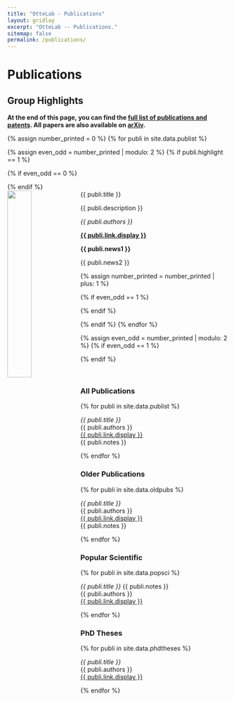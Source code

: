 ```yaml
---
title: "OtteLab - Publications"
layout: gridlay
excerpt: "OtteLab -- Publications."
sitemap: false
permalink: /publications/
---
```



# Publications

## Group Highlights

**At the end of this page, you can find the [full list of publications and patents](#full-list-of-publications). All papers are also available on [arXiv](https://arxiv.org/search/?searchtype=author&query=Allan%2C+M+P).**

{% assign number_printed = 0 %}
{% for publi in site.data.publist %}

{% assign even_odd = number_printed | modulo: 2 %}
{% if publi.highlight == 1 %}

{% if even_odd == 0 %}
<div class="row">
{% endif %}

<div class="col-sm-6 clearfix">
 <div class="well">
  <pubtit>{{ publi.title }}</pubtit>
  <img src="{{ site.url }}{{ site.baseurl }}/images/pubpic/{{ publi.image }}" class="img-responsive" width="33%" style="float: left" />
  <p>{{ publi.description }}</p>
  <p><em>{{ publi.authors }}</em></p>
  <p><strong><a href="{{ publi.link.url }}">{{ publi.link.display }}</a></strong></p>
  <p class="text-danger"><strong> {{ publi.news1 }}</strong></p>
  <p> {{ publi.news2 }}</p>
 </div>
</div>

{% assign number_printed = number_printed | plus: 1 %}

{% if even_odd == 1 %}
</div>
{% endif %}

{% endif %}
{% endfor %}

{% assign even_odd = number_printed | modulo: 2 %}
{% if even_odd == 1 %}
</div>
{% endif %}

<p> &nbsp; </p>

<!--
## Patents
<em>Milan P Allan, S Gröblacher, RA Norte, M Leeuwenhoek</em><br />Novel atomic force microscopy probes with phononic crystals<br /> PCT/NL20-20/050797 (2020)

<em>Milan P Allan</em><br /> Methods of manufacturing superconductor and phononic elements <br /> <a href="https://patents.google.com/patent/US10439125B2/en?inventor=Milan+ALLAN&oq=inventor:(Milan+ALLAN)">US10439125B2 (2016)</a>
-->

### All Publications

{% for publi in site.data.publist %}

  <i>{{ publi.title }}</i> <br />
  {{ publi.authors }} <br /><a href="{{ publi.link.url }}">{{ publi.link.display }}</a><br />
  {{ publi.notes }}

{% endfor %}
<br />

### Older Publications

{% for publi in site.data.oldpubs %}

  <i>{{ publi.title }}</i> <br />
  {{ publi.authors }} <br /><a href="{{ publi.link.url }}">{{ publi.link.display }}</a><br />
  {{ publi.notes }}

{% endfor %}
<br />

### Popular Scientific

{% for publi in site.data.popsci %}

  <i>{{ publi.title }}</i> {{ publi.notes }} <br />
  {{ publi.authors }} <br />
  <a href="{{ publi.link.url }}">{{ publi.link.display }}</a>

{% endfor %}
<br />

### PhD Theses

{% for publi in site.data.phdtheses %}

  <i>{{ publi.title }}</i> <br />
  {{ publi.authors }} <br />
  <a href="{{ publi.link.url }}">{{ publi.link.display }}</a>

{% endfor %}
<br />
